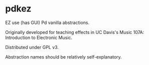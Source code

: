 # pdkez
EZ use (has GUI) Pd vanilla abstractions.

Originally developed for teaching effects in UC Davis's Music 107A: Introduction to Electronic Music.

Distributed under GPL v3.




Abstraction names should be relatively self-explanatory.
